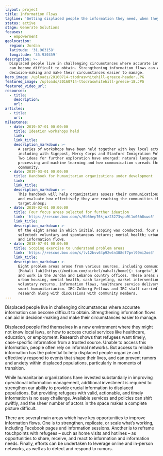 ```yaml
---
layout: project
title: Information Flows
tagline: 'Getting displaced people the information they need, when they need it'
status: active
stage: Generate Solutions
focuses:
  - empowerment
geolocation:
  region: Jordan
  latitude: '31.963158'
  longitude: '35.930359'
description: >-
  Displaced people live in challenging circumstances where accurate information
  can become difficult to obtain. Strengthening information flows can aid in
  decision-making and make their circumstances easier to manage.
hero_image: /uploads/20160714-ttodraswhitehill-greece-header.JPG
featured_image: /uploads/20160714-ttodraswhitehill-greece-18.JPG
featured_video_url:
resources:
  - title:
    description:
    url:
articles:
  - title:
    url:
milestones:
  - date: 2019-07-01 00:00:00
    title: Ideation workshops held
    link:
    link_title:
    description_markdown: >-
      A series of workshops have been held together with key local actors,
      including with Signpost, Mercy Corps and Stanford Immigration Policy Lab.
      Two ideas for further exploration have emerged: natural language
      processing and machine learning and how communication spreads through
      community.
  - date: 2019-03-01 00:00:00
    title: Handbook for humanitarian organizations under development
    link:
    link_title:
    description_markdown: >-
      This handbook will help organizations assess their communications plans
      and evaluate how effectively they are reaching the communities they
      target.&nbsp;
  - date: 2019-02-01 00:00:00
    title: Four focus areas selected for further ideation
    link: 'https://rescue.box.com/s/6b6hep76kjuz23273vpu9t1o05h8uwo5'
    link_title:
    description_markdown: >-
      Of the eight areas in which initial scoping was conducted, four were
      selected: voluntary and spontaneous returns; mental health; urban housing;
      and information flows.
  - date: 2018-07-01 00:00:00
    title: Scoping exercise to understand problem areas
    link: 'https://rescue.box.com/s/lv12bvv64p92w4n308df7pvl99mi2oe3'
    link_title:
    description_markdown: >-
      Eight problem areas arose from various sources, including community-driven
      [Mahali lab](https://medium.com/airbel/mahali/home){: target="_blank"},
      and work in the Jordan and Lebanon country offices. These areas were:
      urban housing, mental health, cash targeting, market interventions,
      voluntary returns, information flows, healthcare service delivery, and
      smart humanitarianism. IRC-Zolberg Fellows and IRC staff carried out desk
      research along with discussions with community members.
---
```


Displaced people live in challenging circumstances where accurate information can become difficult to obtain. Strengthening information flows can aid in decision-making and make their circumstances easier to manage.

Displaced people find themselves in a new environment where they might not know local laws, or how to access crucial services like healthcare, education, or employment. Research shows that refugees want timely, case-specific information from a trusted source. Unable to access this information, people often rely on informal networks. But access to reliable information has the potential to help displaced people organize and effectively respond to events that shape their lives, and can prevent rumors and anxiety within displaced populations, particularly in moments of transition.

While humanitarian organizations have invested substantially in improving operational information management, additional investment is required to strengthen our ability to provide crucial information to displaced populations. But providing refugees with valid, actionable, and timely information is no easy challenge. Available services and policies can shift swiftly, and the sheer number of actors in the space makes a complete picture difficult.

There are several main areas which have key opportunities to improve information flows. One is to strengthen, replicate, or scale what’s working, including Facebook pages and information sessions. Another is to reframe touchpoints with refugees – such as home visits and hotlines – as opportunities to share, receive, and react to information and information needs. Finally, efforts can be undertaken to leverage online and in-person networks, as well as to detect and respond to rumors.